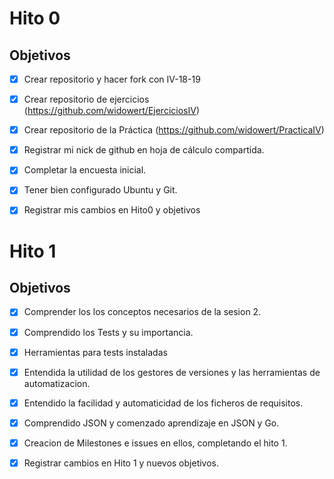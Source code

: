 # Hito 0

## Objetivos
- [X] Crear repositorio y hacer fork con IV-18-19
- [X] Crear repositorio de ejercicios (https://github.com/widowert/EjerciciosIV)
- [X] Crear repositorio de la Práctica (https://github.com/widowert/PracticaIV)
- [X] Registrar mi nick de github en hoja de cálculo compartida.
- [X] Completar la encuesta inicial.
- [X] Tener bien configurado Ubuntu y Git.
- [X] Registrar mis cambios en Hito0 y objetivos


# Hito 1

## Objetivos
- [X] Comprender los los conceptos necesarios de la sesion 2.	
- [X] Comprendido los Tests y su importancia.
- [X] Herramientas para tests instaladas
- [X] Entendida la utilidad de los gestores de versiones y las herramientas de automatizacion.
- [X] Entendido la facilidad y automaticidad de los ficheros de requisitos.
- [X] Comprendido JSON y comenzado aprendizaje en JSON y Go.
- [X] Creacion de Milestones e issues en ellos, completando el hito 1.
- [X] Registrar cambios en Hito 1 y nuevos objetivos.

